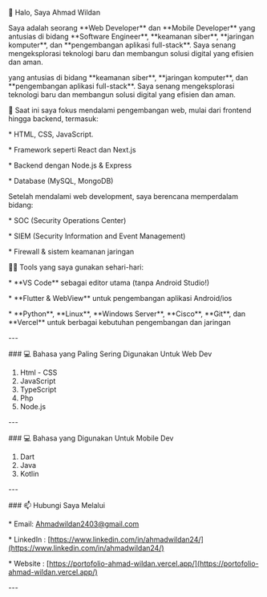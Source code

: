 👋 Halo, Saya Ahmad Wildan

Saya adalah seorang \*\*Web Developer\*\* dan \*\*Mobile Developer\*\* yang antusias di bidang \*\*Software Engineer\*\*, \*\*keamanan siber\*\*, \*\*jaringan komputer\*\*, dan \*\*pengembangan aplikasi full-stack\*\*. Saya senang mengeksplorasi teknologi baru dan membangun solusi digital yang efisien dan aman.

yang antusias di bidang \*\*keamanan siber\*\*, \*\*jaringan komputer\*\*, dan \*\*pengembangan aplikasi full-stack\*\*. Saya senang mengeksplorasi teknologi baru dan membangun solusi digital yang efisien dan aman.


🔐 Saat ini saya fokus mendalami pengembangan web, mulai dari frontend hingga backend, termasuk:

\* HTML, CSS, JavaScript.

\* Framework seperti React dan Next.js

\* Backend dengan Node.js & Express

\* Database (MySQL, MongoDB)


Setelah mendalami web development, saya berencana memperdalam bidang:

\* SOC (Security Operations Center)

\* SIEM (Security Information and Event Management)

\* Firewall & sistem keamanan jaringan


🧑‍💻 Tools yang saya gunakan sehari-hari:

\* \*\*VS Code\*\* sebagai editor utama (tanpa Android Studio!)

\* \*\*Flutter & WebView\*\* untuk pengembangan aplikasi Android/ios

\* \*\*Python\*\*, \*\*Linux\*\*, \*\*Windows Server\*\*, \*\*Cisco\*\*, \*\*Git\*\*, dan \*\*Vercel\*\* untuk berbagai kebutuhan pengembangan dan jaringan

\---

\### 💻 Bahasa yang Paling Sering Digunakan Untuk Web Dev

1. &#x20;Html - CSS
2. &#x20;JavaScript
3. &#x20;TypeScript
4. &#x20;Php
6. Node.js

\---

\### 💻 Bahasa yang Digunakan Untuk Mobile Dev

1. Dart
2. Java
3. Kotlin

\---

\### 📫 Hubungi Saya Melalui

\* Email: [Ahmadwildan2403@gmail.com](mailto:Ahmadwildan2403@gmail.com)

\* LinkedIn : [https://www.linkedin.com/in/ahmadwildan24/](https://www.linkedin.com/in/ahmadwildan24/)

\* Website : [https://portofolio-ahmad-wildan.vercel.app/](https://portofolio-ahmad-wildan.vercel.app/)

\---
